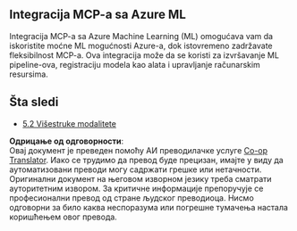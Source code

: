 <!--
CO_OP_TRANSLATOR_METADATA:
{
  "original_hash": "33daea2e41ef7635cf13c41d6a3ea773",
  "translation_date": "2025-06-13T01:18:19+00:00",
  "source_file": "05-AdvancedTopics/mcp-integration/README.md",
  "language_code": "sr"
}
-->
## Integracija MCP-a sa Azure ML

Integracija MCP-a sa Azure Machine Learning (ML) omogućava vam da iskoristite moćne ML mogućnosti Azure-a, dok istovremeno zadržavate fleksibilnost MCP-a. Ova integracija može da se koristi za izvršavanje ML pipeline-ova, registraciju modela kao alata i upravljanje računarskim resursima.

## Šta sledi

- [5.2 Višestruke modalitete](../mcp-multi-modality/README.md)

**Одрицање од одговорности**:  
Овај документ је преведен помоћу АИ преводилачке услуге [Co-op Translator](https://github.com/Azure/co-op-translator). Иако се трудимо да превод буде прецизан, имајте у виду да аутоматизовани преводи могу садржати грешке или нетачности. Оригинални документ на његовом изворном језику треба сматрати ауторитетним извором. За критичне информације препоручује се професионални превод од стране људског преводиоца. Нисмо одговорни за било каква неспоразума или погрешне тумачења настала коришћењем овог превода.